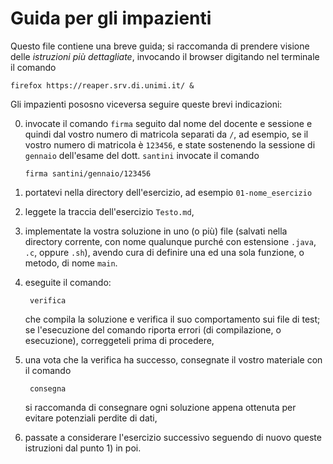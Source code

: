 # Guida per gli impazienti

Questo file contiene una breve guida; si
raccomanda di prendere visione delle *istruzioni più dettagliate*, invocando il browser digitando nel terminale il
comando

    firefox https://reaper.srv.di.unimi.it/ &

Gli impazienti pososno viceversa seguire queste brevi indicazioni:

0) invocate il comando `firma` seguito dal nome del docente e sessione e
   quindi dal vostro numero di matricola separati da `/`, ad esempio, se
   il vostro numero di matricola è `123456`, e state sostenendo la sessione
   di `gennaio` dell'esame del dott. `santini` invocate il comando

       firma santini/gennaio/123456

1) portatevi nella directory dell'esercizio, ad esempio `01-nome_esercizio`

2) leggete la traccia dell'esercizio `Testo.md`,

3) implementate la vostra soluzione in uno (o più) file (salvati
   nella directory corrente, con nome qualunque purché con estensione
   `.java`, `.c`, oppure `.sh`), avendo cura di definire una ed una sola
   funzione, o metodo, di nome `main`.

4) eseguite il comando:

        verifica

   che compila la soluzione e verifica il suo comportamento sui file di test;
   se l'esecuzione del comando riporta errori (di compilazione, o esecuzione),
   correggeteli prima di procedere,

5) una vota che la verifica ha successo, consegnate il vostro
   materiale con il comando

        consegna

   si raccomanda di consegnare ogni soluzione appena ottenuta
   per evitare potenziali perdite di dati,

6) passate a considerare l'esercizio successivo seguendo di nuovo
   queste istruzioni dal punto 1) in poi.
